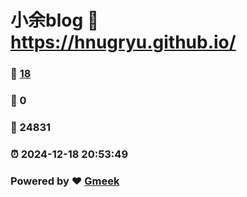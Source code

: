 # 小余blog :link: https://hnugryu.github.io/ 
### :page_facing_up: [18](https://hnugryu.github.io//tag.html) 
### :speech_balloon: 0 
### :hibiscus: 24831 
### :alarm_clock: 2024-12-18 20:53:49 
### Powered by :heart: [Gmeek](https://github.com/Meekdai/Gmeek)
